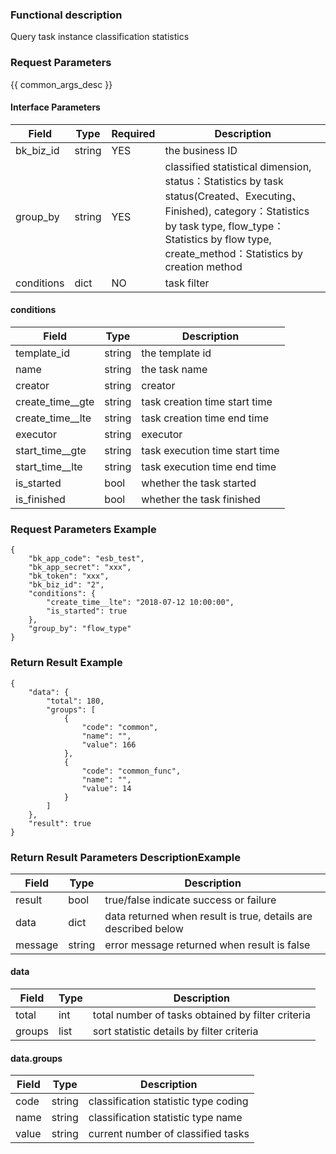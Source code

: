 ### Functional description

Query task instance classification statistics

### Request Parameters

{{ common_args_desc }}

#### Interface Parameters

| Field         |  Type      | Required   |  Description             |
|---------------|------------|--------|------------------|
|   bk_biz_id    |   string     |   YES   |  the business ID |
|   group_by     |   string     |   YES   |  classified statistical dimension, status：Statistics by task status(Created、Executing、Finished), category：Statistics by task type, flow_type：Statistics by flow type, create_method：Statistics by creation method |
|   conditions     |   dict     |   NO   |  task filter |

#### conditions

| Field      | Type      | Description      |
| ------------ | ---------- | ------------------------------ |
|  template_id      |    string    |      the template id    |
|  name      |    string    |      the task name   |
|  creator      |    string    |      creator    |
|  create_time__gte      |    string    |      task creation time start time   |
|  create_time__lte      |    string    |      task creation time end time   |
|  executor      |    string    |      executor    |
|  start_time__gte      |    string   |      task execution time start time  |
|  start_time__lte      |    string   |      task execution time end time  |
|  is_started      |    bool   |      whether the task started  |
|  is_finished      |    bool   |      whether the task finished  |

### Request Parameters Example

```
{
    "bk_app_code": "esb_test",
    "bk_app_secret": "xxx",
    "bk_token": "xxx",
    "bk_biz_id": "2",
    "conditions": {
        "create_time__lte": "2018-07-12 10:00:00",
        "is_started": true
    },
    "group_by": "flow_type"
}
```

### Return Result Example

```
{
    "data": {
        "total": 180,
        "groups": [
            {
                "code": "common",
                "name": "",
                "value": 166
            },
            {
                "code": "common_func",
                "name": "",
                "value": 14
            }
        ]
    },
    "result": true
}
```

### Return Result Parameters DescriptionExample

| Field      | Type      | Description      |
|-----------|----------|-----------|
|  result      | bool    |      true/false indicate success or failure     |
|  data     |    dict    |      data returned when result is true, details are described below |
|  message  |    string  |      error message returned when result is false|

#### data

| Field      | Type      | Description      |
|-----------|----------|-----------|
|  total      |    int    |      total number of tasks obtained by filter criteria    |
|  groups     |    list   |      sort statistic details by filter criteria   |

#### data.groups
| Field      | Type      | Description      |
|-----------|----------|-----------|
|  code      |    string    |      classification statistic type coding    |
|  name      |    string    |      classification statistic type name    |
|  value     |    string    |      current number of classified tasks    |
